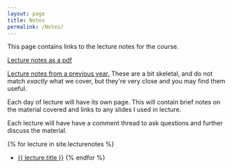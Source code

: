 ```yaml
---
layout: page
title: Notes
permalink: /Notes/
---
```


This page contains links to the lecture notes for the course.

<a href="../lecturenotes/lecturenotes.pdf"> Lecture notes as a pdf </a>

[Lecture notes from a previous year.](../OldLectureNotes.pdf)
These are a bit skeletal, and do not match *exactly* what we cover, but they're very close and you may find them useful.

Each day of lecture will have its own page.  This will contain brief notes on the material covered and links to any slides I used in lecture.

Each lecture will have have a comment thread to ask questions and further discuss the material.  


{% for lecture in site.lecturenotes %}
 - <a href="{{ lecture.url | prepend:site.baseurl }}"> {{ lecture.title }}</a>
{% endfor %} 

